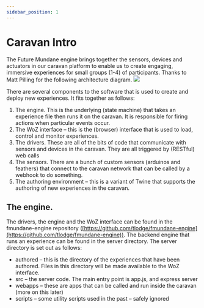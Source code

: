 ```yaml
---
sidebar_position: 1
---
```


# Caravan Intro

The Future Mundane engine brings together the sensors, devices and actuators in our caravan platform to enable us to create engaging, immersive experiences for small groups (1-4) of participants. Thanks to Matt Pilling for the following architecture diagram.
<img src="../../../img/architecture.png"/>


There are several components to the software that is used to create and deploy new experiences.  It fits together as follows:

1.	The engine.  This is the underlying (state machine) that takes an experience file then runs it on the caravan.  It is responsible for firing actions when particular events occur.
2.	The WoZ interface – this is the (browser) interface that is used to load, control and monitor experiences.
3.	The drivers.  These are all of the bits of code that communicate with sensors and devices in the caravan.  They are all triggered by (RESTful) web calls
4.	The sensors.  There are a bunch of custom sensors (arduinos and feathers) that connect to the caravan network that can be called by a webhook to do something.
5.	The authoring  environment – this is a variant of Twine that supports the authoring of new experiences in the caravan.

## The engine.

The drivers, the engine and the WoZ interface can be found in the fmundane-engine repository ([https://github.com/tlodge/fmundane-engine](https://github.com/tlodge/fmundane-engine)). The backend engine that runs an experience can be found in the server directory. The server directory is set out as follows:

- authored – this is the directory of the experiences that have been authored. Files in this directory will be made available to the WoZ interface.
- src – the server code. The main entry point is app.js, and express server
- webapps – these are apps that can be called and run inside the caravan (more on this later)
- scripts – some utility scripts used in the past – safely ignored